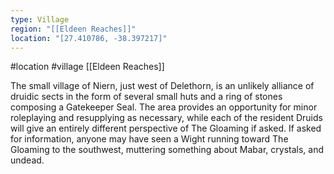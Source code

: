 ```yaml
---
type: Village
region: "[[Eldeen Reaches]]"
location: "[27.410786, -38.397217]"
---
```

 #location #village [[Eldeen Reaches]]

The small village of Niern, just west of Delethorn, is an unlikely alliance of druidic sects in the form of several small huts and a ring of stones composing a Gatekeeper Seal. The area provides an opportunity for minor roleplaying and resupplying as necessary, while each of the resident Druids will give an entirely different perspective of The Gloaming if asked. If asked for information, anyone may have seen a Wight running toward The Gloaming to the southwest, muttering something about Mabar, crystals, and undead.

